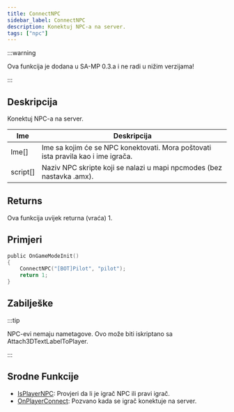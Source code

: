 ```yaml
---
title: ConnectNPC
sidebar_label: ConnectNPC
description: Konektuj NPC-a na server.
tags: ["npc"]
---
```


:::warning

Ova funkcija je dodana u SA-MP 0.3.a i ne radi u nižim verzijama!

:::

## Deskripcija

Konektuj NPC-a na server.

| Ime      | Deskripcija                                                                       |
| -------- | --------------------------------------------------------------------------------- |
| Ime[]    | Ime sa kojim će se NPC konektovati. Mora poštovati ista pravila kao i ime igrača. |
| script[] | Naziv NPC skripte koji se nalazi u mapi npcmodes (bez nastavka .amx).             |

## Returns

Ova funkcija uvijek returna (vraća) 1.

## Primjeri

```c
public OnGameModeInit()
{
    ConnectNPC("[BOT]Pilot", "pilot");
    return 1;
}
```

## Zabilješke

:::tip

NPC-evi nemaju nametagove. Ovo može biti iskriptano sa Attach3DTextLabelToPlayer.

:::

## Srodne Funkcije

- [IsPlayerNPC](IsPlayerNPC): Provjeri da li je igrač NPC ili pravi igrač.
- [OnPlayerConnect](../callbacks/OnPlayerConnect): Pozvano kada se igrač konektuje na server.
